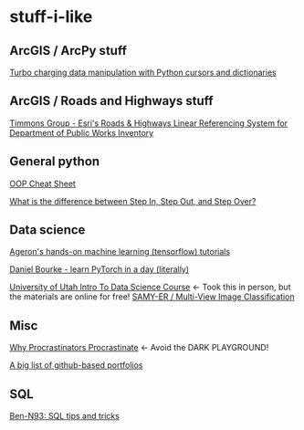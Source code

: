 # stuff-i-like

## ArcGIS / ArcPy stuff
[Turbo charging data manipulation with Python cursors and dictionaries](https://community.esri.com/t5/python-blog/turbo-charging-data-manipulation-with-python/ba-p/884079)

## ArcGIS / Roads and Highways stuff
[Timmons Group - Esri's Roads & Highways Linear Referencing System for Department of Public Works Inventory](https://www.youtube.com/watch?v=hBUnCyRx_5Q)

## General python
[OOP Cheat Sheet](https://edu.anarcho-copy.org/Programming%20Languages/Python/Python%20CheatSheet/beginners_python_cheat_sheet_pcc_classes.pdf)

[What is the difference between Step In, Step Out, and Step Over?](https://stackoverflow.com/questions/52368009/what-is-the-difference-between-step-in-step-out-and-step-over)

## Data science
[Ageron's hands-on machine learning (tensorflow) tutorials](https://github.com/ageron/handson-ml2)

[Daniel Bourke - learn PyTorch in a day (literally)](https://www.youtube.com/watch?v=Z_ikDlimN6A&t)

[University of Utah Intro To Data Science Course](https://datasciencecourse.net/) <- Took this in person, but the materials are online for free!
[SAMY-ER / Multi-View Image Classification](https://github.com/SAMY-ER/Multi-View-Image-Classification)

## Misc
[Why Procrastinators Procrastinate](https://waitbutwhy.com/2013/10/why-procrastinators-procrastinate.html) <- Avoid the DARK PLAYGROUND!

[A big list of github-based portfolios](https://github.com/emmabostian/developer-portfolios)

## SQL
[Ben-N93: SQL tips and tricks](https://github.com/ben-n93/SQL-tips-and-tricks)

